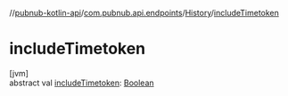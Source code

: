 //[pubnub-kotlin-api](../../../index.md)/[com.pubnub.api.endpoints](../index.md)/[History](index.md)/[includeTimetoken](include-timetoken.md)

# includeTimetoken

[jvm]\
abstract val [includeTimetoken](include-timetoken.md): [Boolean](https://kotlinlang.org/api/latest/jvm/stdlib/kotlin/-boolean/index.html)
